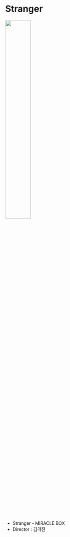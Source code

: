 # Stranger

<img src="https://github.com/Gyokujin/Stranger/assets/74170514/4861c965-eb51-4693-8fa8-8353d15d510a" width=40% height=40%>

- Stranger - MIRACLE BOX
- Director : 김격진
